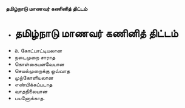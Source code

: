 **தமிழ்நாடு மாணவர் கணினித் திட்டம்**
- # தமிழ்நாடு மாணவர் கணினித் திட்டம்
- a. கோட்பாட்டியலான
- நடைமுறை சாராத
- கொள்கையளவேயான
- செயல்முறைக்கு ஒவ்வாத
- முற்கோளியலான
- எண்பிக்கப்படாத
- வாதநிலையான
- பயனோக்காத.

